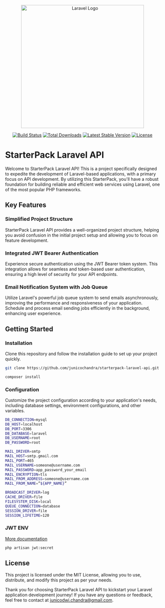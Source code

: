 <p align="center"><a href="https://laravel.com" target="_blank"><img src="https://raw.githubusercontent.com/laravel/art/master/logo-lockup/5%20SVG/2%20CMYK/1%20Full%20Color/laravel-logolockup-cmyk-red.svg" width="400" alt="Laravel Logo"></a></p>

<p align="center">
<a href="https://github.com/laravel/framework/actions"><img src="https://github.com/laravel/framework/workflows/tests/badge.svg" alt="Build Status"></a>
<a href="https://packagist.org/packages/laravel/framework"><img src="https://img.shields.io/packagist/dt/laravel/framework" alt="Total Downloads"></a>
<a href="https://packagist.org/packages/laravel/framework"><img src="https://img.shields.io/packagist/v/laravel/framework" alt="Latest Stable Version"></a>
<a href="https://packagist.org/packages/laravel/framework"><img src="https://img.shields.io/packagist/l/laravel/framework" alt="License"></a>
</p>

# StarterPack Laravel API
Welcome to StarterPack Laravel API! This is a project specifically designed to expedite the development of Laravel-based applications, with a primary focus on API development. By utilizing this StarterPack, you'll have a robust foundation for building reliable and efficient web services using Laravel, one of the most popular PHP frameworks.

## Key Features
### Simplified Project Structure
StarterPack Laravel API provides a well-organized project structure, helping you avoid confusion in the initial project setup and allowing you to focus on feature development.
### Integrated JWT Bearer Authentication
Experience secure authentication using the JWT Bearer token system. This integration allows for seamless and token-based user authentication, ensuring a high level of security for your API endpoints.
### Email Notification System with Job Queue
Utilize Laravel's powerful job queue system to send emails asynchronously, improving the performance and responsiveness of your application. Schedule and process email sending jobs efficiently in the background, enhancing user experience.

## Getting Started
### Installation
Clone this repository and follow the installation guide to set up your project quickly.
```bash
git clone https://github.com/junicochandra/starterpack-laravel-api.git

composer install
```
### Configuration
Customize the project configuration according to your application's needs, including database settings, environment configurations, and other variables.
```bash
DB_CONNECTION=mysql
DB_HOST=localhost
DB_PORT=3306
DB_DATABASE=laravel
DB_USERNAME=root
DB_PASSWORD=root

MAIL_DRIVER=smtp
MAIL_HOST=smtp.gmail.com
MAIL_PORT=465
MAIL_USERNAME=someone@username.com
MAIL_PASSWORD=app_password_your_email
MAIL_ENCRYPTION=tls
MAIL_FROM_ADDRESS=someone@username.com
MAIL_FROM_NAME=”${APP_NAME}”

BROADCAST_DRIVER=log
CACHE_DRIVER=file
FILESYSTEM_DISK=local
QUEUE_CONNECTION=database
SESSION_DRIVER=file
SESSION_LIFETIME=120
```
### JWT ENV
[More documentation](https://jwt-auth.readthedocs.io/en/develop)
```bash
php artisan jwt:secret
```
## License
This project is licensed under the MIT License, allowing you to use, distribute, and modify this project as per your needs.

Thank you for choosing StarterPack Laravel API to kickstart your Laravel application development journey! If you have any questions or feedback, feel free to contact at junicodwi.chandra@gmail.com.
